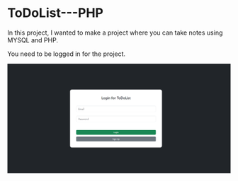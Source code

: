# ToDoList---PHP

In this project, I wanted to make a project where you can take notes using MYSQL and PHP.

You need to be logged in for the project.

<img src="assets/img/todolist/1.png" />
